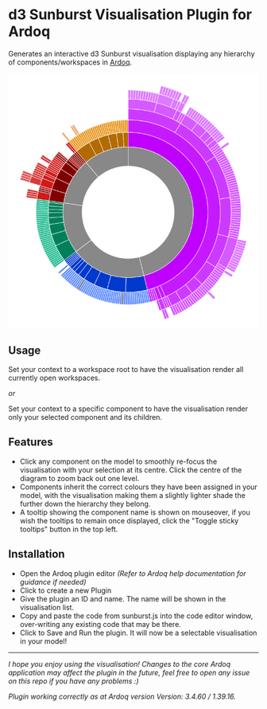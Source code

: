 d3 Sunburst Visualisation Plugin for Ardoq
======

Generates an interactive d3 Sunburst visualisation displaying any hierarchy of components/workspaces in [Ardoq](https://ardoq.com/).

![Example sunburst visualisation](https://github.com/rkclark/ardoq-sunburst-diagram/blob/master/sunburst_example.PNG)

## Usage

Set your context to a workspace root to have the visualisation render all currently open workspaces.

*or*

Set your context to a specific component to have the visualisation render only your selected component and its children.

## Features

- Click any component on the model to smoothly re-focus the visualisation with your selection at its centre. Click the centre of the diagram to zoom back out one level.
- Components inherit the correct colours they have been assigned in your model, with the visualisation making them a slightly lighter shade the further down the hierarchy they belong.
- A tooltip showing the component name is shown on mouseover, if you wish the tooltips to remain once displayed, click the "Toggle sticky tooltips" button in the top left.

## Installation

- Open the Ardoq plugin editor *(Refer to Ardoq help documentation for guidance if needed)*
- Click to create a new Plugin
- Give the plugin an ID and name. The name will be shown in the visualisation list.
- Copy and paste the code from sunburst.js into the code editor window, over-writing any existing code that may be there.
- Click to Save and Run the plugin. It will now be a selectable visualisation in your model!

---

*I hope you enjoy using the visualisation! Changes to the core Ardoq application may affect the plugin in the future, feel free to open any issue on this repo if you have any problems :)*

*Plugin working correctly as at Ardoq version Version: 3.4.60 / 1.39.16.*
